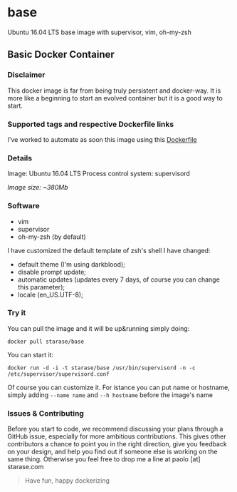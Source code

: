 # base
Ubuntu 16.04 LTS base image with supervisor, vim, oh-my-zsh

## Basic Docker Container

### Disclaimer

This docker image is far from being truly persistent and docker-way. It is more like a beginning to start an evolved container but it is a good way to start.





### Supported tags and respective Dockerfile links
I've worked to automate as soon this image using this [Dockerfile](https://github.com/starase/base)


### Details
Image: Ubuntu 16.04 LTS
Process control system: supervisord

*Image size: ~380Mb*

### Software
* vim
* supervisor
* oh-my-zsh (by default)

I have customized the default template of zsh's shell
I have changed:

- default theme (I'm using darkblood);
- disable prompt update;
- automatic updates (updates every 7 days, of course you can change this parameter);
- locale (en_US.UTF-8);

### Try it
You can pull the image and it will be up&running simply doing:

``` docker pull starase/base ```

You can start it:

```docker run -d -i -t starase/base /usr/bin/supervisord -n -c /etc/supervisor/supervisord.conf```

Of course you can customize it. 
For istance you can put name or hostname, simply adding ```--name name``` and ```--h hostname``` before the image's name




### Issues & Contributing
Before you start to code, we recommend discussing your plans through a GitHub issue, especially for more ambitious contributions. This gives other contributors a chance to point you in the right direction, give you feedback on your design, and help you find out if someone else is working on the same thing. Otherwise you feel free to drop me a line at paolo [at] starase.com


> Have fun, happy dockerizing
